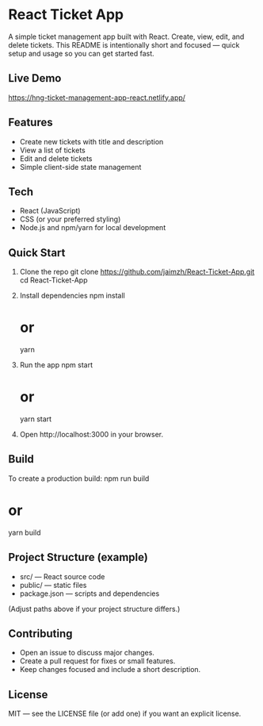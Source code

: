 # React Ticket App

A simple ticket management app built with React. Create, view, edit, and delete tickets. This README is intentionally short and focused — quick setup and usage so you can get started fast.

## Live Demo
https://hng-ticket-management-app-react.netlify.app/

## Features
- Create new tickets with title and description
- View a list of tickets
- Edit and delete tickets
- Simple client-side state management

## Tech
- React (JavaScript)
- CSS (or your preferred styling)
- Node.js and npm/yarn for local development

## Quick Start

1. Clone the repo
   git clone https://github.com/jaimzh/React-Ticket-App.git
   cd React-Ticket-App

2. Install dependencies
   npm install
   # or
   yarn

3. Run the app
   npm start
   # or
   yarn start

4. Open http://localhost:3000 in your browser.

## Build
To create a production build:
npm run build
# or
yarn build

## Project Structure (example)
- src/ — React source code
- public/ — static files
- package.json — scripts and dependencies

(Adjust paths above if your project structure differs.)

## Contributing
- Open an issue to discuss major changes.
- Create a pull request for fixes or small features.
- Keep changes focused and include a short description.

## License
MIT — see the LICENSE file (or add one) if you want an explicit license.